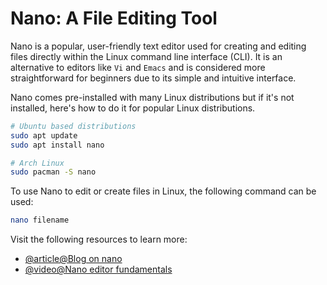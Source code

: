 # Nano: A File Editing Tool

Nano is a popular, user-friendly text editor used for creating and editing files directly within the Linux command line interface (CLI). It is an alternative to editors like `Vi` and `Emacs` and is considered more straightforward for beginners due to its simple and intuitive interface.

Nano comes pre-installed with many Linux distributions but if it's not installed, here's how to do it for popular Linux distributions.

```bash
# Ubuntu based distributions
sudo apt update
sudo apt install nano
```

```bash
# Arch Linux 
sudo pacman -S nano
```

To use Nano to edit or create files in Linux, the following command can be used:

```bash
nano filename
```

Visit the following resources to learn more:

- [@article@Blog on nano](https://ioflood.com/blog/nano-linux-command/)
- [@video@Nano editor fundamentals](https://www.youtube.com/watch?v=gyKiDczLIZ4&ab_channel=HackerSploit)